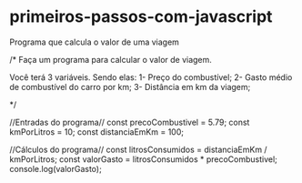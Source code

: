 # primeiros-passos-com-javascript
Programa que calcula o valor de uma viagem

/* Faça um programa para calcular o valor de viagem.

Você terá 3 variáveis. Sendo elas:
1- Preço do combustível;
2- Gasto médio de combustível do carro por km;
3- Distância em km da viagem;

*/

//Entradas do programa//
const precoCombustivel = 5.79;
const kmPorLitros = 10;
const distanciaEmKm = 100;

//Cálculos do programa//
const litrosConsumidos = distanciaEmKm / kmPorLitros;
const valorGasto = litrosConsumidos * precoCombustivel;
console.log(valorGasto);
